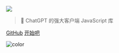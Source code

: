 <!-- _coverpage.md -->

<img class="logo" src="https://raw.githubusercontent.com/chatgptjs/chatgpt.js/main/media/images/chatgpt.js-logo-dark-mode-padded-7000x777.png">

> 🤖 ChatGPT 的强大客户端 JavaScript 库

[GitHub](https://github.com/chatgptjs/chatgpt.js)
[开始吧](#导入库)

<!-- background color -->

![color](black)
